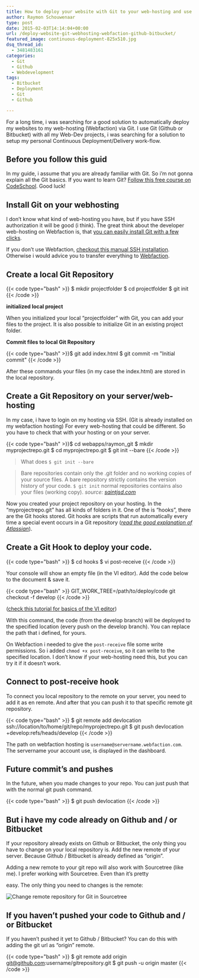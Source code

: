 ```yaml
---
title: How to deploy your website with Git to your web-hosting and use Github or Bitbucket instead!
author: Raymon Schouwenaar
type: post
date: 2015-02-03T14:14:04+00:00
url: /deploy-website-git-webhosting-webfaction-github-bitbucket/
featured_image: continuous-deployment-825x510.jpg
dsq_thread_id:
  - 3481483161
categories:
  - Git
  - Github
  - Webdevelopment
tags:
  - Bitbucket
  - Deployment
  - Git
  - Github

---
```

For a long time, i was searching for a good solution to automatically deploy my websites to my web-hosting (Webfaction) via Git. I use Git (Github or Bitbucket) with all my Web-Dev projects, i was searching for a solution to setup my personal Continuous Deployment/Delivery work-flow.

## Before you follow this guid

In my guide, i assume that you are already familiar with Git. So i&#8217;m not gonna explain all the Git basics. If you want to learn Git? [Follow this free course on CodeSchool][1]. Good luck!

## Install Git on your webhosting

I don&#8217;t know what kind of web-hosting you have, but if you have SSH authorization it will be good (i think). The great think about the developer web-hosting on Webfaction is, that [you can easily install Git with a few clicks][2].

If you don&#8217;t use Webfaction, [checkout this manual SSH installation][3]. Otherwise i would advice you to transfer everything to [Webfaction][4].

## Create a local Git Repository

{{< code type="bash" >}}
    $ mkdir projectfolder
    $ cd projectfolder
    $ git init
{{< /code >}}

**initialized local project**

When you initialized your local &#8220;projectfolder&#8221; with Git, you can add your files to the project. It is also possible to initialize Git in an existing project folder.

**Commit files to local Git Repository**

{{< code type="bash" >}}$ git add index.html
    $ git commit -m "Initial commit"
{{< /code >}}

After these commands your files (in my case the index.html) are stored in the local repository.

## Create a Git Repository on your server/web-hosting

In my case, i have to login on my hosting via SSH. (Git is already installed on my webfaction hosting) For every web-hosting that could be different. So you have to check that with your hosting or on your server.

{{< code type="bash" >}}$ cd webapps/raymon_git
    $ mkdir myprojectrepo.git
    $ cd myprojectrepo.git
    $ git init --bare
{{< /code >}}

> What does `$ git init --bare`

> Bare repositories contain only the .git folder and no working copies of your source files. A bare repository strictly contains the version history of your code. `$ git init` normal repositories contains also your files (working copy). _source: [saintjsd.com][5]_

Now you created your project repository on your hosting. In the &#8220;myprojectrepo.git&#8221; has all kinds of folders in it. One of the is &#8220;hooks&#8221;, there are the Git hooks stored. Git hooks are scripts that run automatically every time a special event occurs in a Git repository (_[read the good explanation of Atlassian][6]_).

## Create a Git Hook to deploy your code.

{{< code type="bash" >}}
    $ cd hooks
    $ vi post-receive
{{< /code >}}

Your console will show an empty file (in the VI editor). Add the code below to the document & save it.

{{< code type="bash" >}}
    GIT_WORK_TREE=/path/to/deploy/code git checkout -f develop
{{< /code >}}

([check this tutorial for basics of the VI editor][7])

With this command, the code (from the develop branch) will be deployed to the specified location (every push on the develop branch). You can replace the path that i defined, for yours.

On Webfaction i needed to give the `post-receive` file some write permissions. So i added `chmod +x post-receive`, so it can write to the specified location. I don&#8217;t know if your web-hosting need this, but you can try it if it doesn&#8217;t work.

## Connect to post-receive hook

To connect you local repository to the remote on your server, you need to add it as en remote. And after that you can push it to that specific remote git repository.

{{< code type="bash" >}}
    $ git remote add devlocation ssh://location/to/home/git/repo/myprojectrepo.git
    $ git push devlocation +develop:refs/heads/develop
{{< /code >}}

The path on webfaction hosting is `username@servername.webfaction.com`. The servername your account use, is displayed in the dashboard.

## Future commit&#8217;s and pushes

In the future, when you made changes to your repo. You can just push that with the normal git push command.

{{< code type="bash" >}}
    $ git push devlocation
{{< /code >}}

## But i have my code already on Github and / or Bitbucket

If your repository already exists on Github or Bitbucket, the only thing you have to change on your local repository is. Add the new remote of your server. Because Github / Bitbucket is already defined as &#8220;origin&#8221;.

Adding a new remote to your git repo will also work with Sourcetree (like me). I prefer working with Sourcetree. Even than it&#8217;s pretty

easy. The only thing you need to changes is the remote:

<img src="https://i0.wp.com/www.raymonschouwenaar.nl/wp-content/uploads/2015/02/screenshot-git-sourcetree-choose-remote-repository.jpg?w=700" alt="Change remote repository for Git in Sourcetree" data-recalc-dims="1" />

## If you haven&#8217;t pushed your code to Github and / or Bitbucket

If you haven&#8217;t pushed it yet to Github / Bitbucket? You can do this with adding the git url as &#8220;origin&#8221; remote.

{{< code type="bash" >}}
    $ git remote add origin git@github.com:username/gitrepository.git
    $ git push -u origin master
{{< /code >}}

 [1]: https://www.codeschool.com/courses/try-git
 [2]: http://docs.webfaction.com/software/git.html
 [3]: http://joemaller.com/908/how-to-install-git-on-a-shared-host/
 [4]: https://www.webfaction.com/?aid=73781
 [5]: http://www.saintsjd.com/2011/01/what-is-a-bare-git-repository/
 [6]: https://www.atlassian.com/git/tutorials/git-hooks/
 [7]: http://www.howtogeek.com/102468/a-beginners-guide-to-editing-text-files-with-vi/